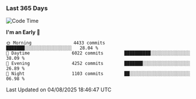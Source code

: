 ### Last 365 Days
<!--START_SECTION:waka-->
![Code Time](http://img.shields.io/badge/Code%20Time-1%2C115%20hrs%2021%20mins-blue)

**I'm an Early 🐤** 

```text
🌞 Morning                4433 commits        ███████░░░░░░░░░░░░░░░░░░   28.04 % 
🌆 Daytime                6022 commits        ██████████░░░░░░░░░░░░░░░   38.09 % 
🌃 Evening                4252 commits        ███████░░░░░░░░░░░░░░░░░░   26.89 % 
🌙 Night                  1103 commits        ██░░░░░░░░░░░░░░░░░░░░░░░   06.98 % 
```



 Last Updated on 04/08/2025 18:46:47 UTC
<!--END_SECTION:waka-->

<!--
**BrianCurliss/BrianCurliss** is a ✨ _special_ ✨ repository because its `README.md` (this file) appears on your GitHub profile.

Here are some ideas to get you started:

- 🔭 I’m currently working on ...
- 🌱 I’m currently learning ...
- 👯 I’m looking to collaborate on ...
- 🤔 I’m looking for help with ...
- 💬 Ask me about ...
- 📫 How to reach me: ...
- 😄 Pronouns: ...
- ⚡ Fun fact: ...
-->
